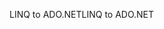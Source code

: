 <span data-ttu-id="2be2d-101">LINQ to ADO.NET</span><span class="sxs-lookup"><span data-stu-id="2be2d-101">LINQ to ADO.NET</span></span>
